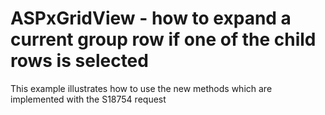# ASPxGridView - how to expand a current group row if one of the child rows is selected


<p>This example illustrates how to use the new methods which are implemented with the S18754 request</p>

<br/>


